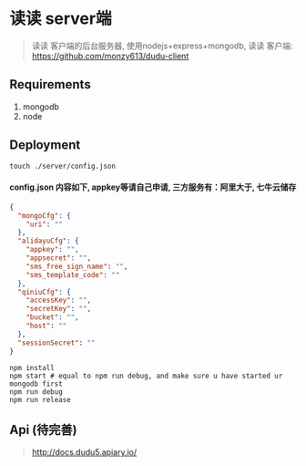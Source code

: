 # 读读 server端
> 读读 客户端的后台服务器, 使用nodejs+express+mongodb, 读读 客户端: https://github.com/monzy613/dudu-client

## Requirements
1. mongodb
2. node

## Deployment
```shell
touch ./server/config.json
```
#### config.json 内容如下, appkey等请自己申请, 三方服务有：阿里大于, 七牛云储存
```json
{
  "mongoCfg": {
    "uri": ""
  },
  "alidayuCfg": {
    "appkey": "",
    "appsecret": "",
    "sms_free_sign_name": "",
    "sms_template_code": ""
  },
  "qiniuCfg": {
    "accessKey": "",
    "secretKey": "",
    "bucket": "",
    "host": ""
  },
  "sessionSecret": ""
}
```
```shell
npm install
npm start # equal to npm run debug, and make sure u have started ur mongodb first
npm run debug
npm run release
```

## Api (待完善)
> http://docs.dudu5.apiary.io/
